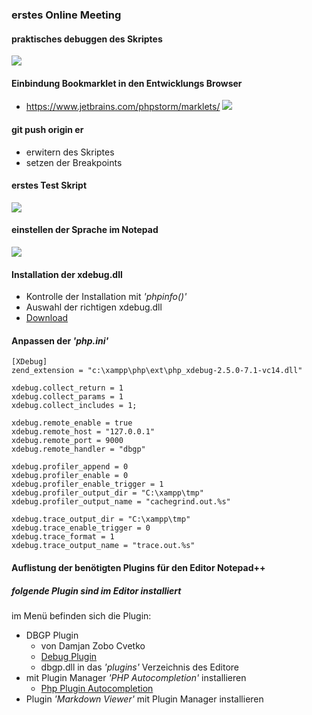 ### erstes Online Meeting

#### praktisches debuggen des Skriptes
![](https://i.imgur.com/80hhgKA.png)

#### Einbindung Bookmarklet in den Entwicklungs Browser
+ https://www.jetbrains.com/phpstorm/marklets/
![](https://i.imgur.com/6S4P90H.png)

#### git push origin er	
+ erwitern des Skriptes
+ setzen der Breakpoints


#### erstes Test Skript
![](https://i.imgur.com/NYRiPnP.png)



#### einstellen der Sprache im Notepad
![](https://i.imgur.com/UBsSK5K.png)

#### Installation der xdebug.dll
+ Kontrolle der Installation mit *'phpinfo()'*
+ Auswahl der richtigen xdebug.dll
+ [Download](https://xdebug.org/download.php)


#### Anpassen der *'php.ini'* 

	[XDebug]
	zend_extension = "c:\xampp\php\ext\php_xdebug-2.5.0-7.1-vc14.dll"
	
	xdebug.collect_return = 1
	xdebug.collect_params = 1
	xdebug.collect_includes = 1;
	
	xdebug.remote_enable = true
	xdebug.remote_host = "127.0.0.1"
	xdebug.remote_port = 9000
	xdebug.remote_handler = "dbgp"
	
	xdebug.profiler_append = 0
	xdebug.profiler_enable = 0
	xdebug.profiler_enable_trigger = 1
	xdebug.profiler_output_dir = "C:\xampp\tmp"
	xdebug.profiler_output_name = "cachegrind.out.%s"
	
	xdebug.trace_output_dir = "C:\xampp\tmp"
	xdebug.trace_enable_trigger = 0
	xdebug.trace_format = 1
	xdebug.trace_output_name = "trace.out.%s"

#### Auflistung der benötigten Plugins für den Editor Notepad++

##### folgende Plugin sind im Editor installiert

im Menü befinden sich die Plugin:
  
+ DBGP Plugin  
  + von Damjan Zobo Cvetko 	
  + [Debug Plugin](https://sourceforge.net/projects/npp-plugins/files/DBGP%20Plugin/)  
  + dbgp.dll in das *'plugins'* Verzeichnis des Editore  
+ mit Plugin Manager *'PHP Autocompletion'* installieren  
  + [Php Plugin Autocompletion](https://github.com/StanDog/npp-phpautocompletion) 
+ Plugin *'Markdown Viewer'* mit Plugin Manager installieren  